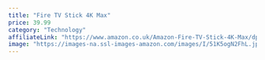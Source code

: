 ```yaml
---
title: "Fire TV Stick 4K Max"
price: 39.99
category: "Technology"
affiliateLink: "https://www.amazon.co.uk/Amazon-Fire-TV-Stick-4K-Max/dp/B0CW4BT33G?tag=wowzadeals-21"
image: "https://images-na.ssl-images-amazon.com/images/I/51K5ogN2FhL.jpg"
---
```

